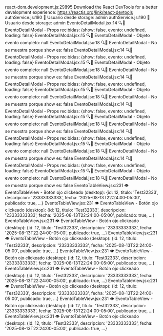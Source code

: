 react-dom.development.js:29895 Download the React DevTools for a better development experience: https://reactjs.org/link/react-devtools
authService.js:190 👤 Usuario desde storage: admin
authService.js:190 👤 Usuario desde storage: admin
EventoDetailModal.jsx:14 🔍📱 EventoDetailModal - Props recibidas: {show: false, evento: undefined, loading: false}
EventoDetailModal.jsx:15 🔍📱 EventoDetailModal - Objeto evento completo: null
EventoDetailModal.jsx:18 🔍📱 EventoDetailModal - No se muestra porque show es: false
EventoDetailModal.jsx:14 🔍📱 EventoDetailModal - Props recibidas: {show: false, evento: undefined, loading: false}
EventoDetailModal.jsx:15 🔍📱 EventoDetailModal - Objeto evento completo: null
EventoDetailModal.jsx:18 🔍📱 EventoDetailModal - No se muestra porque show es: false
EventoDetailModal.jsx:14 🔍📱 EventoDetailModal - Props recibidas: {show: false, evento: undefined, loading: false}
EventoDetailModal.jsx:15 🔍📱 EventoDetailModal - Objeto evento completo: null
EventoDetailModal.jsx:18 🔍📱 EventoDetailModal - No se muestra porque show es: false
EventoDetailModal.jsx:14 🔍📱 EventoDetailModal - Props recibidas: {show: false, evento: undefined, loading: false}
EventoDetailModal.jsx:15 🔍📱 EventoDetailModal - Objeto evento completo: null
EventoDetailModal.jsx:18 🔍📱 EventoDetailModal - No se muestra porque show es: false
EventoDetailModal.jsx:14 🔍📱 EventoDetailModal - Props recibidas: {show: false, evento: undefined, loading: false}
EventoDetailModal.jsx:15 🔍📱 EventoDetailModal - Objeto evento completo: null
EventoDetailModal.jsx:18 🔍📱 EventoDetailModal - No se muestra porque show es: false
EventoDetailModal.jsx:14 🔍📱 EventoDetailModal - Props recibidas: {show: false, evento: undefined, loading: false}
EventoDetailModal.jsx:15 🔍📱 EventoDetailModal - Objeto evento completo: null
EventoDetailModal.jsx:18 🔍📱 EventoDetailModal - No se muestra porque show es: false
EventoTableView.jsx:231 👁️ EventoTableView - Botón ojo clickeado (desktop): {id: 12, titulo: 'Test32333', descripcion: '23333333333', fecha: '2025-08-13T22:24:00-05:00', publicado: true, …}
EventoTableView.jsx:231 👁️ EventoTableView - Botón ojo clickeado (desktop): {id: 12, titulo: 'Test32333', descripcion: '23333333333', fecha: '2025-08-13T22:24:00-05:00', publicado: true, …}
EventoTableView.jsx:231 👁️ EventoTableView - Botón ojo clickeado (desktop): {id: 12, titulo: 'Test32333', descripcion: '23333333333', fecha: '2025-08-13T22:24:00-05:00', publicado: true, …}
EventoTableView.jsx:231 👁️ EventoTableView - Botón ojo clickeado (desktop): {id: 12, titulo: 'Test32333', descripcion: '23333333333', fecha: '2025-08-13T22:24:00-05:00', publicado: true, …}
EventoTableView.jsx:231 👁️ EventoTableView - Botón ojo clickeado (desktop): {id: 12, titulo: 'Test32333', descripcion: '23333333333', fecha: '2025-08-13T22:24:00-05:00', publicado: true, …}
EventoTableView.jsx:231 👁️ EventoTableView - Botón ojo clickeado (desktop): {id: 12, titulo: 'Test32333', descripcion: '23333333333', fecha: '2025-08-13T22:24:00-05:00', publicado: true, …}
EventoTableView.jsx:231 👁️ EventoTableView - Botón ojo clickeado (desktop): {id: 12, titulo: 'Test32333', descripcion: '23333333333', fecha: '2025-08-13T22:24:00-05:00', publicado: true, …}
EventoTableView.jsx:231 👁️ EventoTableView - Botón ojo clickeado (desktop): {id: 12, titulo: 'Test32333', descripcion: '23333333333', fecha: '2025-08-13T22:24:00-05:00', publicado: true, …}
EventoTableView.jsx:231 👁️ EventoTableView - Botón ojo clickeado (desktop): {id: 12, titulo: 'Test32333', descripcion: '23333333333', fecha: '2025-08-13T22:24:00-05:00', publicado: true, …}
